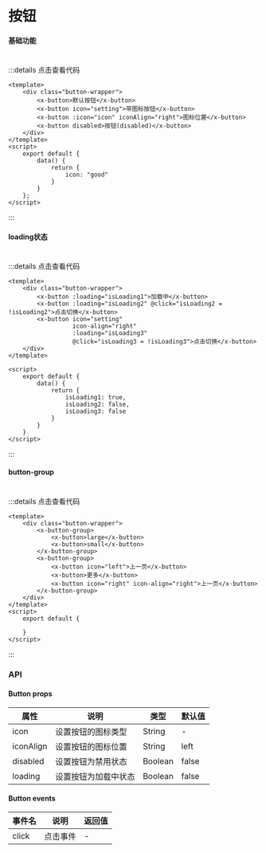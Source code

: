 # 按钮 

#### 基础功能
#

<button-base />

:::details 点击查看代码
```vue
<template>
    <div class="button-wrapper">
        <x-button>默认按钮</x-button>
        <x-button icon="setting">带图标按钮</x-button>
        <x-button :icon="icon" iconAlign="right">图标位置</x-button>
        <x-button disabled>按钮(disabled)</x-button>
    </div>
</template>
<script>
    export default {
        data() {
            return {
                icon: "good"
            }
        }
    };
</script>
```
:::

#### loading状态
#
<button-click></button-click>

:::details 点击查看代码
```vue
<template>
    <div class="button-wrapper">
        <x-button :loading="isLoading1">加载中</x-button>
        <x-button :loading="isLoading2" @click="isLoading2 = !isLoading2">点击切换</x-button>
        <x-button icon="setting" 
                  icon-align="right" 
                  :loading="isLoading3" 
                  @click="isLoading3 = !isLoading3">点击切换</x-button>
    </div>
</template>

<script>
    export default {
        data() {
            return {
                isLoading1: true,
                isLoading2: false,
                isLoading3: false
            }
        }
    }
</script>
```
:::

#### button-group
#

<button-group></button-group>

:::details 点击查看代码
```vue
<template>
    <div class="button-wrapper">
        <x-button-group>
            <x-button>large</x-button>
            <x-button>small</x-button>
        </x-button-group>
        <x-button-group>
            <x-button icon="left">上一页</x-button>
            <x-button>更多</x-button>
            <x-button icon="right" icon-align="right">上一页</x-button>
        </x-button-group>
    </div>
</template>
<script>
    export default {
        
    }
</script>
```
:::

### API
#### Button props
| 属性 | 说明   | 类型 | 默认值 |
| ----- | --------- | ----------- | ------- |
| icon | 设置按钮的图标类型 | String | - |
| iconAlign  | 设置按钮的图标位置     | String    | left |
| disabled | 设置按钮为禁用状态 | Boolean | false |
| loading | 设置按钮为加载中状态 | Boolean | false |

#### Button events
| 事件名 | 说明   | 返回值 |
| ----- | --------- | ----------- |
| click | 点击事件 | - |
